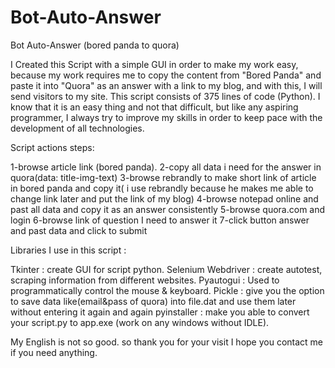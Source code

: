 # Bot-Auto-Answer
Bot Auto-Answer (bored panda to quora)

I Created this Script with a simple GUI in order to make my work easy, because my work requires me to copy the content from "Bored Panda" and paste it into "Quora" as an answer with a link to my blog, and with this, I will send visitors to my site.
This script consists of 375 lines of code (Python).
I know that it is an easy thing and not that difficult, but like any aspiring programmer, I always try to improve my skills in order to keep pace with the development of all technologies.

Script actions steps:

1-browse article link (bored panda).
2-copy all data i need for the answer in quora(data: title-img-text)
3-browse rebrandly to make short link of article in bored panda and copy it( i use rebrandly because he makes me able to change link later and put the link of my blog)
4-browse notepad online and past all data and copy it as an answer consistently
5-browse quora.com and login
6-browse link of question I need to answer it
7-click button answer and past data and click to submit

Libraries I use in this script :

Tkinter : create GUI for script python.
Selenium Webdriver : create autotest, scraping information from different websites.
Pyautogui : Used to programmatically control the mouse & keyboard.
Pickle : give you the option to save data like(email&pass of quora) into file.dat and use them later without entering it again and again
pyinstaller : make you able to convert your script.py to app.exe (work on any windows without IDLE).

My English is not so good. so thank you for your visit I hope you contact me if you need anything.
